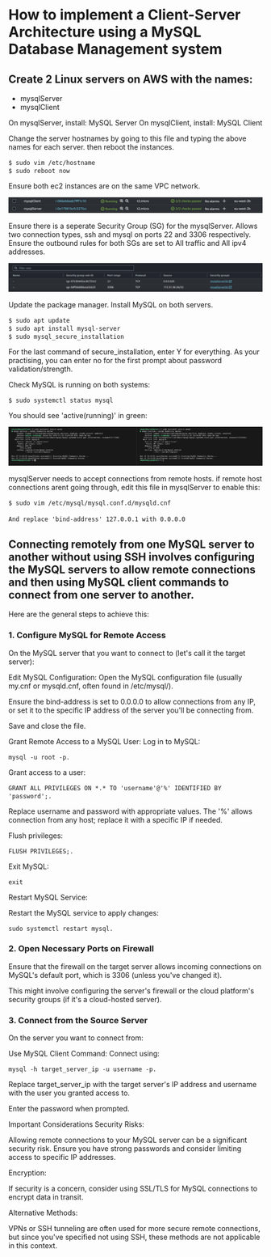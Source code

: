 # How to implement a Client-Server Architecture using a MySQL Database Management system

## Create 2 Linux servers on AWS with the names:
  - mysqlServer
  - mysqlClient

On mysqlServer, install: MySQL Server
On mysqlClient, install: MySQL Client

Change the server hostnames by going to this file and typing the above names for each server. then reboot the instances.

    $ sudo vim /etc/hostname
    $ sudo reboot now

Ensure both ec2 instances are on the same VPC network. 

![ec2instances](https://github.com/naqeebghazi/sqldb.darey/blob/main/images/ec2instances.png?raw=true)

Ensure there is a seperate Security Group (SG) for the mysqlServer. Allows two connection types, ssh and mysql on ports 22 and 3306 respectively. 
Ensure the outbound rules for both SGs are set to All traffic and All ipv4 addresses. 

![mysqlserverSG](https://github.com/naqeebghazi/sqldb.darey/blob/main/images/mysqlServerSG.png?raw=true)

Update the package manager. Install MySQL on both servers. 

    $ sudo apt update
    $ sudo apt install mysql-server
    $ sudo mysql_secure_installation

For the last command of secure_installation, enter Y for everything. As your practising, you can enter no for the first prompt about password validation/strength.

Check MySQL is running on both systems:

    $ sudo systemctl status mysql

You should see 'active(running)' in green:

![mysqlrunning](https://github.com/naqeebghazi/sqldb.darey/blob/main/images/mysqlrunning.png?raw=true)

mysqlServer needs to accept connections from remote hosts. if remote host connections arent going through, edit this file in mysqlServer to enable this:

    $ sudo vim /etc/mysql/mysql.conf.d/mysqld.cnf

    And replace 'bind-address' 127.0.0.1 with 0.0.0.0

## Connecting remotely from one MySQL server to another without using SSH involves configuring the MySQL servers to allow remote connections and then using MySQL client commands to connect from one server to another. 

Here are the general steps to achieve this:

### 1. Configure MySQL for Remote Access

  On the MySQL server that you want to connect to (let's call it the target server):

  Edit MySQL Configuration:
  Open the MySQL configuration file (usually my.cnf or mysqld.cnf, often found in /etc/mysql/).
    
  Ensure the bind-address is set to 0.0.0.0 to allow connections from any IP, or set it to the specific IP address of the server you'll be connecting from.
    
  Save and close the file.
  
  Grant Remote Access to a MySQL User:
  Log in to MySQL: 
    
    mysql -u root -p.
    
  Grant access to a user: 
  
    GRANT ALL PRIVILEGES ON *.* TO 'username'@'%' IDENTIFIED BY 'password';. 
  
  Replace username and password with appropriate values. The '%' allows connection from any host; replace it with a specific IP if needed.
  
  Flush privileges: 
    
    FLUSH PRIVILEGES;.
    
  Exit MySQL: 
  
    exit
  
  Restart MySQL Service:
    
  Restart the MySQL service to apply changes: 
  
    sudo systemctl restart mysql.

### 2. Open Necessary Ports on Firewall
  Ensure that the firewall on the target server allows incoming connections on MySQL's default port, which is 3306 (unless you've changed it). 
  
  This might involve configuring the server's firewall or the cloud platform's security groups (if it's a cloud-hosted server).

### 3. Connect from the Source Server
  On the server you want to connect from:

  Use MySQL Client Command:
  Connect using: 
  
    mysql -h target_server_ip -u username -p. 
  
  Replace target_server_ip with the target server's IP address and username with the user you granted access to.
  
  Enter the password when prompted.

Important Considerations
Security Risks: 

  Allowing remote connections to your MySQL server can be a significant security risk. Ensure you have strong passwords and consider limiting access to specific IP addresses.

Encryption: 
 
  If security is a concern, consider using SSL/TLS for MySQL connections to encrypt data in transit.

Alternative Methods: 

  VPNs or SSH tunneling are often used for more secure remote connections, but since you've specified not using SSH, these methods are not applicable in this context.
